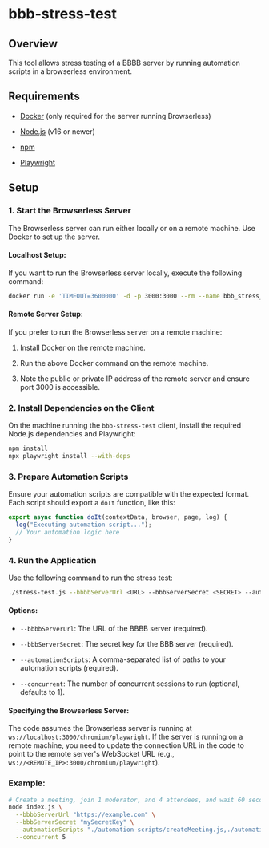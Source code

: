 
# bbb-stress-test 

## Overview

This tool allows stress testing of a BBBB server by running automation scripts in a browserless environment.

## Requirements 
 
- [Docker](https://www.docker.com/)  (only required for the server running Browserless)
 
- [Node.js](https://nodejs.org/)  (v16 or newer)
 
- [npm](https://www.npmjs.com/)
 
- [Playwright](https://playwright.dev/)

## Setup 

### 1. Start the Browserless Server 

The Browserless server can run either locally or on a remote machine. Use Docker to set up the server.

#### Localhost Setup: 

If you want to run the Browserless server locally, execute the following command:


```bash
docker run -e 'TIMEOUT=3600000' -d -p 3000:3000 --rm --name bbb_stress_test_browserless ghcr.io/browserless/multi
```

#### Remote Server Setup: 

If you prefer to run the Browserless server on a remote machine:

1. Install Docker on the remote machine.

2. Run the above Docker command on the remote machine.

3. Note the public or private IP address of the remote server and ensure port 3000 is accessible.

### 2. Install Dependencies on the Client 
On the machine running the `bbb-stress-test` client, install the required Node.js dependencies and Playwright:

```bash
npm install
npx playwright install --with-deps
```

### 3. Prepare Automation Scripts 
Ensure your automation scripts are compatible with the expected format. Each script should export a `doIt` function, like this:

```javascript
export async function doIt(contextData, browser, page, log) {
  log("Executing automation script...");
  // Your automation logic here
}
```

### 4. Run the Application 

Use the following command to run the stress test:


```bash
./stress-test.js --bbbbServerUrl <URL> --bbbServerSecret <SECRET> --automationScripts <SCRIPTS> [--concurrent <SESSIONS>]
```

#### Options: 
 
- `--bbbbServerUrl`: The URL of the BBBB server (required).
 
- `--bbbServerSecret`: The secret key for the BBB server (required).
 
- `--automationScripts`: A comma-separated list of paths to your automation scripts (required).
 
- `--concurrent`: The number of concurrent sessions to run (optional, defaults to 1).

#### Specifying the Browserless Server: 
The code assumes the Browserless server is running at `ws://localhost:3000/chromium/playwright`. If the server is running on a remote machine, you need to update the connection URL in the code to point to the remote server's WebSocket URL (e.g., `ws://<REMOTE_IP>:3000/chromium/playwright`).
### Example: 


```bash
# Create a meeting, join 1 moderator, and 4 attendees, and wait 60 seconds
node index.js \
  --bbbbServerUrl "https://example.com" \
  --bbbServerSecret "mySecretKey" \
  --automationScripts "./automation-scripts/createMeeting.js,./automation-scripts/printJoinUrls.js,./automation-scripts/joinMeetingAsModeratorIfFirstSession.js,./automation-scripts/joinMeetingAsAttendeeIfNotFirstSession.js,./automation-scripts/sleep60Seconds.js" \
  --concurrent 5
```
